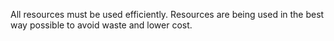 All resources must be used efficiently. Resources are being used in the best way possible to avoid waste and lower cost. 
